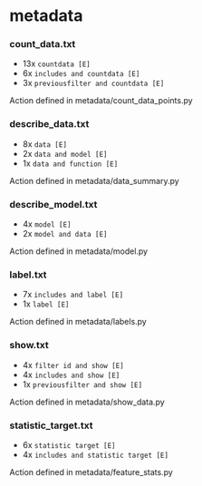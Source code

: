 # metadata
### count_data.txt
* 13x `countdata [E]`
* 6x `includes and countdata [E]`
* 3x `previousfilter and countdata [E]`

Action defined in metadata/count_data_points.py

### describe_data.txt
* 8x `data [E]`
* 2x `data and model [E]`
* 1x `data and function [E]`

Action defined in metadata/data_summary.py

### describe_model.txt
* 4x `model [E]`
* 2x `model and data [E]`

Action defined in metadata/model.py

### label.txt
* 7x `includes and label [E]`
* 1x `label [E]`

Action defined in metadata/labels.py

### show.txt
* 4x `filter id and show [E]`
* 4x `includes and show [E]`
* 1x `previousfilter and show [E]`

Action defined in metadata/show_data.py 

### statistic_target.txt
* 6x `statistic target [E]`
* 4x `includes and statistic target [E]`

Action defined in metadata/feature_stats.py
